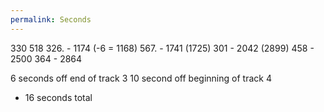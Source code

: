 ```yaml
---
permalink: Seconds
---
```

330
518
326.  - 1174 (-6 = 1168)
567. - 1741 (1725)
301 - 2042 (2899)
458 - 2500
364 - 2864

6 seconds off end of track 3
10 second off beginning of track 4 

- 16 seconds total